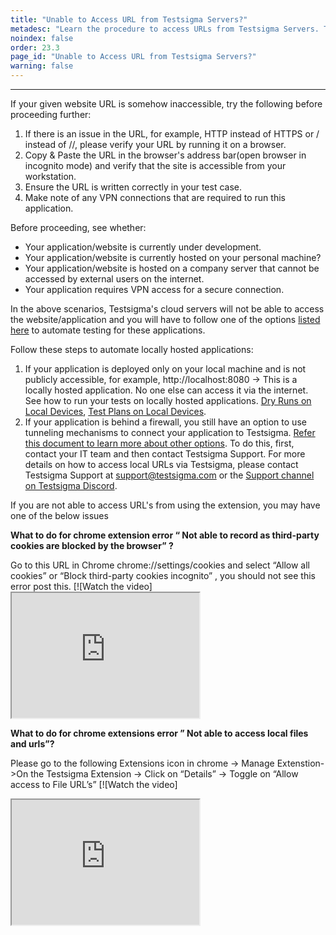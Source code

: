 ```yaml
---
title: "Unable to Access URL from Testsigma Servers?"
metadesc: "Learn the procedure to access URLs from Testsigma Servers. This guide covers the steps for accessing the URL if the given URL is somehow inaccessible."
noindex: false
order: 23.3
page_id: "Unable to Access URL from Testsigma Servers?"
warning: false
---
```


---

If your given website URL is somehow inaccessible, try the following before proceeding further:
 
1. If there is an issue in the URL, for example, HTTP instead of HTTPS or / instead of //, please verify your URL by running it on a browser. 
2. Copy & Paste the URL in the browser's address bar(open browser in incognito mode) and verify that the site is accessible from your workstation.
3. Ensure the URL is written correctly in your test case.
4. Make note of any VPN connections that are required to run this application.


Before proceeding, see whether:
* Your application/website is currently under development.
* Your application/website is currently hosted on your personal machine?
* Your application/website is hosted on a company server that cannot be accessed by external users on the internet.
* Your application requires VPN access for a secure connection.

In the above scenarios, Testsigma's cloud servers will not be able to access the website/application and you will have to follow one of the options [listed here](https://testsigma.com/docs/runs/test-locally-hosted-applications/) to automate testing for these applications.
 
Follow these steps to automate locally hosted applications:
1. If your application is deployed only on your local machine and is not publicly accessible, for example, http://localhost:8080 -> This is a locally hosted application. No one else can access it via the internet.  See how to run your tests on locally hosted applications. [Dry Runs on Local Devices](https://testsigma.com/docs/runs/dry-runs-on-local-devices/), [Test Plans on Local Devices](https://testsigma.com/docs/runs/test-plans-on-local-devices/).
2. If your application is behind a firewall, you still have an option to use tunneling mechanisms to connect your application to Testsigma. [Refer this document to learn more about other options](https://testsigma.com/docs/runs/test-locally-hosted-applications/). To do this, first, contact your IT team and then contact Testsigma Support. For more details on how to access local URLs via Testsigma, please contact Testsigma Support at [support@testsigma.com](mailto:support@testsigma.com) or the [Support channel on Testsigma Discord](https://discord.com/invite/SjYKkSTUq9).


If you are not able to access URL's from using the extension, you may have one of the below issues 

**What to do for chrome extension error “ Not able to record as third-party cookies are blocked by the browser” ?**

Go to this URL in Chrome chrome://settings/cookies and select “Allow all cookies” or “Block third-party cookies incognito” , you should not see this error post this.
[![Watch the video] <iframe src="https://docs.testsigma.com/videos/url-not-accesible/Allow_cookies_or_Block_thirdparty_cookies.mp4" width="300" height="200"></iframe>

**What to do for chrome extensions error ” Not able to access local files and urls”?**

Please go to the following Extensions icon in chrome -> Manage Extenstion->On the Testsigma Extension -> Click on “Details” -> Toggle on “Allow access to File URL’s”
[![Watch the video]
<iframe src="https://docs.testsigma.com/videos/url-not-accesible/Local_File_access.mp4" width="300" height="200"></iframe>




